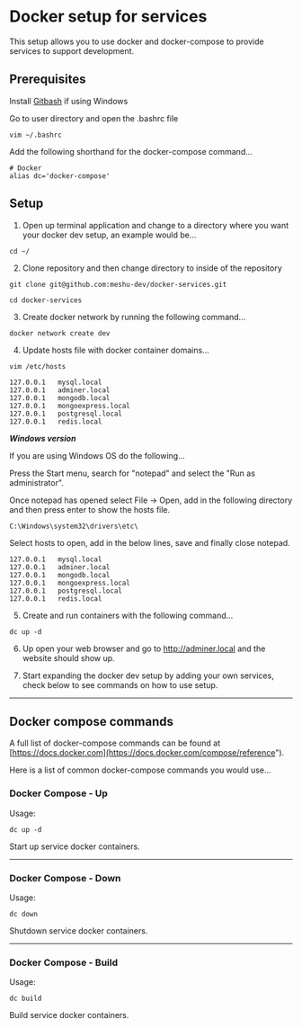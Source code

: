 # Docker setup for services

This setup allows you to use docker and docker-compose to provide services to support development.

## Prerequisites

Install [Gitbash](https://gitforwindows.org) if using Windows

Go to user directory and open the .bashrc file

```
vim ~/.bashrc
```
    
Add the following shorthand for the docker-compose command...

```
# Docker
alias dc='docker-compose'
```

## Setup

1. Open up terminal application and change to a directory where you want your docker dev setup, an example would be...

```
cd ~/
```

2. Clone repository and then change directory to inside of the repository

```
git clone git@github.com:meshu-dev/docker-services.git
```

```
cd docker-services
```

3. Create docker network by running the following command...

```
docker network create dev
```

4. Update hosts file with docker container domains...

```
vim /etc/hosts
```

```
127.0.0.1   mysql.local
127.0.0.1   adminer.local
127.0.0.1   mongodb.local
127.0.0.1   mongoexpress.local
127.0.0.1   postgresql.local
127.0.0.1   redis.local
```

***Windows version***

If you are using Windows OS do the following...

Press the Start menu, search for "notepad" and select the "Run as administrator".

Once notepad has opened select File -> Open, add in the following directory and then press enter to show the hosts file.

```
C:\Windows\system32\drivers\etc\
```

Select hosts to open, add in the below lines, save and finally close notepad.

```
127.0.0.1   mysql.local
127.0.0.1   adminer.local
127.0.0.1   mongodb.local
127.0.0.1   mongoexpress.local
127.0.0.1   postgresql.local
127.0.0.1   redis.local
```

5. Create and run containers with the following command...

```
dc up -d
```

6. Up open your web browser and go to http://adminer.local and the website should show up.

7. Start expanding the docker dev setup by adding your own services, check below to see commands on how to use setup.

___

## Docker compose commands

A full list of docker-compose commands can be found at [https://docs.docker.com](https://docs.docker.com/compose/reference").

Here is a list of common docker-compose commands you would use...

### Docker Compose - Up

Usage:
```
dc up -d
```

Start up service docker containers.

___

### Docker Compose - Down

Usage:
```
dc down
```

Shutdown service docker containers.

___

### Docker Compose - Build

Usage:
```
dc build
```
Build service docker containers.
